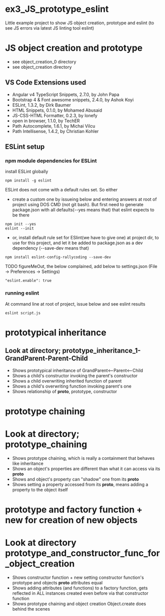# ex3_JS_prototype_eslint
Little example project to show JS object creation, prototype and eslint (to see JS errors via latest JS linting tool eslint)

# JS object creation and prototype
+ see object_creation_0 directory
+ see object_creation directory

## VS Code Extensions used
+ Angular v4 TypeScript Snippets, 2.7.0, by John Papa
+ Bootstrap 4 & Font awesome snippets, 2.4.0, by Ashok Koyi
+ ESLint, 1.3.2, by Dirk Baumer
+ HTML Snippets, 0.1.0, by Mohamed Abusaid
+ JS-CSS-HTML Formatter, 0.2.3, by lonefy
+ open in browser, 1.1.0, by TechER
+ Path Autocomplete, 1.6.1, by Michai Vilcu
+ Path Intellisense, 1.4.2, by Christian Kohler

## ESLint setup
### npm module dependencies for ESLint
install ESLint globally
```
npm install -g eslint
```
ESLint does not come with a default rules set. So either
+ create a custom one by issueing below and entering answers at root of project using DOS CMD (not git bash). But first need to generate package.json with all defaults(--yes means that) that eslint expects to be there
```
npm init --yes
eslint --init
```

+ or, install default rule set for ESlint(we have to give one) at project dir, to use for this project, and let it be added to package.json as a dev dependency (--save-dev means that)
```
npm install eslint-config-rallycoding --save-dev
```

TODO figureMeOut, the below complained, add below to settings.json  (File -> Preferences -> Settings)
```
"eslint.enable": true
```
### running eslint
At command line at root of project, issue below and see eslint results
```
eslint script.js
```

# prototypical inheritance
## Look at directory; prototype_inheritance_1-GrandParent-Parent-Child
+ Shows prototypical inheritance of GrandParent<--Parent<--Child
+ Shows a child's constructor invoking the parent's constructor
+ Shows a child overwriting inherited function of parent
+ Shows a child's overwriting function invoking parent's one
+ Shows relationship of __proto__, prototype, constructor

# prototype chaining
# Look at directory; prototype_chaining
+ Shows prototype chaining, which is really a containment that behaves like inheritance
+ Shows an object's properties are different than what it can access via its __proto__
+ Shows and object's property can "shadow" one from its __proto__
+ Shows setting a property accessed from its __proto__, means adding a property to the object itself

# prototype and factory function + new for creation of new objects
# Look at directory prototype_and_constructor_func_for_object_creation
+ Shows constructor function + new setting constructor function's prototype and objects __proto__ attributes equal
+ Shows adding attributes (and functions) to a factory function, gets reflected in ALL instances created even before via that constructor function
+ Shows prototype chaining and object creation Object.create does behind the scenes
